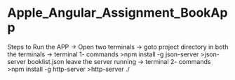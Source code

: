 # Apple_Angular_Assignment_BookApp
Steps to Run the APP
 -> Open two terminals
-> goto project directory in both the terminals
-> terminal 1- commands
              >npm install -g json-server
              >json-server booklist.json
   leave the server running
-> terminal 2- commands
              >npm install -g http-server
              >http-server ./
